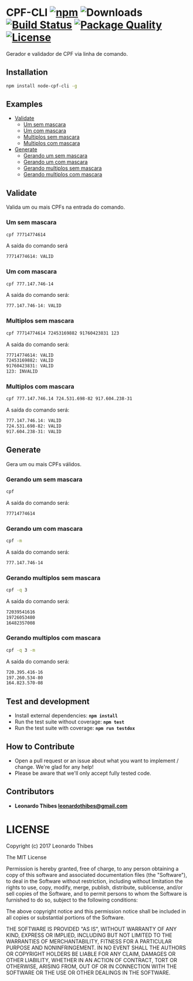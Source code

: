 # CPF-CLI [![npm](http://img.shields.io/npm/v/node-cpf-cli.svg)](https://www.npmjs.com/package/node-cpf-cli) ![Downloads](https://img.shields.io/npm/dm/node-cpf-cli.svg) [![Build Status](https://secure.travis-ci.org/leonardothibes/node-cpf-cli.png)](http://travis-ci.org/leonardothibes/node-cpf-cli) [![Package Quality](http://npm.packagequality.com/shield/node-cpf-cli.svg)](http://packagequality.com/#?package=node-cpf-cli) [![License](https://img.shields.io/npm/l/node-cpf-cli.svg)](LICENSE)

Gerador e validador de CPF via linha de comando.

Installation
------------

```bash
npm install node-cpf-cli -g
```

Examples
--------

* [Validate](#validate)
    * [Um sem mascara](#um-sem-mascara)
    * [Um com mascara](#um-com-mascara)
    * [Multiplos sem mascara](#multiplos-sem-mascara)
    * [Multiplos com mascara](#multiplos-com-mascara)
* [Generate](#generate)
    * [Gerando um sem mascara](#gerando-um-sem-mascara)
    * [Gerando um com mascara](#gerando-um-com-mascara)
    * [Gerando multiplos sem mascara](#gerando-multiplos-sem-mascara)
    * [Gerando multiplos com mascara](#gerando-multiplos-com-mascara)

Validate
--------

Valida um ou mais CPFs na entrada do comando.

### Um sem mascara

```bash
cpf 77714774614
```

A saída do comando será

```bash
77714774614: VALID
```

### Um com mascara

```bash
cpf 777.147.746-14
```

A saída do comando será:

```bash
777.147.746-14: VALID
```

### Multiplos sem mascara

```bash
cpf 77714774614 72453169882 91760423831 123
```

A saída do comando será:

```bash
77714774614: VALID
72453169882: VALID
91760423831: VALID
123: INVALID
```

### Multiplos com mascara

```bash
cpf 777.147.746.14 724.531.698-82 917.604.238-31
```

A saída do comando será:

```bash
777.147.746.14: VALID
724.531.698-82: VALID
917.604.238-31: VALID
```

Generate
--------

Gera um ou mais CPFs válidos.

### Gerando um sem mascara

```bash
cpf
```

A saída do comando será:

```bash
77714774614
```

### Gerando um com mascara

```bash
cpf -m
```

A saída do comando será:

```bash
777.147.746-14
```

### Gerando multiplos sem mascara

```bash
cpf -q 3
```

A saída do comando será:

```bash
72039541616
19726053480
16482357008
```

### Gerando multiplos com mascara

```bash
cpf -q 3 -m
```

A saída do comando será:

```bash
720.395.416-16
197.260.534-80
164.823.570-08
```

Test and development
--------------------

* Install external dependencies: **``npm install``**
* Run the test suite without coverage: **``npm test``**
* Run the test suite with coverage: **``npm run testdox``**

How to Contribute
-----------------

* Open a pull request or an issue about what you want to implement / change. We're glad for any help!
* Please be aware that we'll only accept fully tested code.

Contributors
------------

 * **Leonardo Thibes <leonardothibes@gmail.com>**

LICENSE
=======

Copyright (c) 2017 Leonardo Thibes

The MIT License

Permission is hereby granted, free of charge, to any person obtaining a copy of
this software and associated documentation files (the "Software"), to deal in
the Software without restriction, including without limitation the rights to
use, copy, modify, merge, publish, distribute, sublicense, and/or sell copies of
the Software, and to permit persons to whom the Software is furnished to do so,
subject to the following conditions:

The above copyright notice and this permission notice shall be included in all
copies or substantial portions of the Software.

THE SOFTWARE IS PROVIDED "AS IS", WITHOUT WARRANTY OF ANY KIND, EXPRESS OR
IMPLIED, INCLUDING BUT NOT LIMITED TO THE WARRANTIES OF MERCHANTABILITY, FITNESS
FOR A PARTICULAR PURPOSE AND NONINFRINGEMENT. IN NO EVENT SHALL THE AUTHORS OR
COPYRIGHT HOLDERS BE LIABLE FOR ANY CLAIM, DAMAGES OR OTHER LIABILITY, WHETHER
IN AN ACTION OF CONTRACT, TORT OR OTHERWISE, ARISING FROM, OUT OF OR IN
CONNECTION WITH THE SOFTWARE OR THE USE OR OTHER DEALINGS IN THE SOFTWARE.

